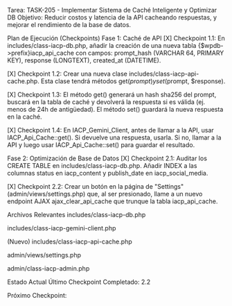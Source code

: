 Tarea: TASK-205 - Implementar Sistema de Caché Inteligente y Optimizar DB
Objetivo: Reducir costos y latencia de la API cacheando respuestas, y mejorar el rendimiento de la base de datos.

Plan de Ejecución (Checkpoints)
Fase 1: Caché de API
[X] Checkpoint 1.1: En includes/class-iacp-db.php, añadir la creación de una nueva tabla {$wpdb->prefix}iacp_api_cache con campos: prompt_hash (VARCHAR 64, PRIMARY KEY), response (LONGTEXT), created_at (DATETIME).

[X] Checkpoint 1.2: Crear una nueva clase includes/class-iacp-api-cache.php. Esta clase tendrá métodos get($prompt) y set($prompt, $response).

[X] Checkpoint 1.3: El método get() generará un hash sha256 del prompt, buscará en la tabla de caché y devolverá la respuesta si es válida (ej. menos de 24h de antigüedad). El método set() guardará la nueva respuesta en la caché.

[X] Checkpoint 1.4: En IACP_Gemini_Client, antes de llamar a la API, usar IACP_Api_Cache::get(). Si devuelve una respuesta, usarla. Si no, llamar a la API y luego usar IACP_Api_Cache::set() para guardar el resultado.

Fase 2: Optimización de Base de Datos
[X] Checkpoint 2.1: Auditar los CREATE TABLE en includes/class-iacp-db.php. Añadir INDEX a las columnas status en iacp_content y publish_date en iacp_social_media.

[X] Checkpoint 2.2: Crear un botón en la página de "Settings" (admin/views/settings.php) que, al ser presionado, llame a un nuevo endpoint AJAX ajax_clear_api_cache que trunque la tabla iacp_api_cache.

Archivos Relevantes
includes/class-iacp-db.php

includes/class-iacp-gemini-client.php

(Nuevo) includes/class-iacp-api-cache.php

admin/views/settings.php

admin/class-iacp-admin.php

Estado Actual
Último Checkpoint Completado: 2.2

Próximo Checkpoint: 